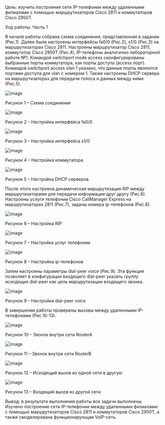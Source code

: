 
Цель: изучить построение сети IP-телефонии между удаленными филиалами с помощью маршрутизаторов Cisco 2811 и коммутаторов Cisco 2950Т.

Ход работы:
Часть 1

В начале работы собрана схема соединения, представленная в задании (Рис.1). Далее были настроены интерфейсы fa0/0 (Рис.2), s1/0 (Рис.3) на маршрутизаторах Cisco 2811. Настроены маршрутизатор Cisco 2811, коммутатор Cisco 2950Т (Рис.4), IP-телефоны аналогично лабораторной работе №1. Командой switchport mode access сконфигурированы выбранные порты коммутатора, как порты доступа (access порт). Командой switchport access vlan 1 указано, что данные порты являются портами доступа для vlan с номером 1.
 Также настроены DHCP сервера на маршрутизаторах для передачи голоса и данных между ними (Рис.5).
 
 ![image](https://user-images.githubusercontent.com/90499135/227979130-238d1f2c-1231-477d-aa78-c1cf8d63f8aa.png)

Рисунок 1 – Схема соединения
 
 ![image](https://user-images.githubusercontent.com/90499135/227979265-26c61309-9e28-46e1-ae4d-3ca393acf75b.png)

Рисунок 2 – Настройка интерфейса fa0/0
 
 ![image](https://user-images.githubusercontent.com/90499135/227979306-0eed9d99-9366-4fc6-9648-88fc024102a2.png)

Рисунок 3 – Настройка интерфейса s1/0
 
 ![image](https://user-images.githubusercontent.com/90499135/227979341-0d2274cd-c182-4eeb-8298-bfca64585d03.png)

Рисунок 4 – Настройка коммутатора 

 ![image](https://user-images.githubusercontent.com/90499135/227979374-d7ed694c-2ce0-4a69-8a28-5a5cd7215d21.png)

Рисунок 5 – Настройка DHCP серверов

После этого настроена динамическая маршрутизация RIP между маршрутизаторами для передачи информации друг другу (Рис.6). Настроены услуги телефонии Cisco CallManager Express на маршрутизаторах 2811 (Рис.7), заданы номера ip-телефонов (Рис.8).
 
 ![image](https://user-images.githubusercontent.com/90499135/227979445-c304cb55-f044-49e9-acd4-51f4c17bde3b.png)

Рисунок 6 – Настройка RIP
 
 ![image](https://user-images.githubusercontent.com/90499135/227979510-3eb804bf-4613-4c22-9ad5-bc7fe05fcd83.png)

Рисунок 7 – Настройка услуг телефонии
 
 ![image](https://user-images.githubusercontent.com/90499135/227979562-8bc1acb6-f6f5-4f2e-9205-1bdb0c2874b9.png)

Рисунок 8 – Настройка ip-телефонов

Затем настроены параметры dial-peer voice (Рис.9). Эта функция позволяет в конфигурации входящего dial-peer указать группу исходящих dial-peer как цель маршрутизации входящего звонка.
 
 ![image](https://user-images.githubusercontent.com/90499135/227979638-6e80656a-4b06-4711-8938-6d0dad69351a.png)

Рисунок 9 – Настройка dial-peer voice

В завершении работы проверены вызовы между удаленными IP-телефонами (Рис.10-13).
 
 ![image](https://user-images.githubusercontent.com/90499135/227979692-12037e38-ca2b-42a9-b4a3-975ef41cbfa7.png)

Рисунок 10 – Звонок внутри сети RouterA
 
 ![image](https://user-images.githubusercontent.com/90499135/227979735-059892ee-6b4f-490a-b2cc-c103c629053f.png)

Рисунок 11 – Звонок внутри сети RouterВ
 
 ![image](https://user-images.githubusercontent.com/90499135/227979767-6524c8b6-8082-411f-b74a-cfdfca8cd0aa.png)

Рисунок 12 – Исходящий вызов из одной сети в другую
 
 ![image](https://user-images.githubusercontent.com/90499135/227979822-9af2b6ca-d4a2-4a35-99c4-b7bc73ff6e45.png)

Рисунок 13 – Входящий вызов из другой сети

Вывод: в результате выполнения работы все задачи выполнены. Изучено построение сети IP-телефонии между удаленными филиалами с помощью маршрутизаторов Cisco 2811 и коммутаторов Cisco 2950Т, а также смоделирована функционирующая VoIP-сеть.
